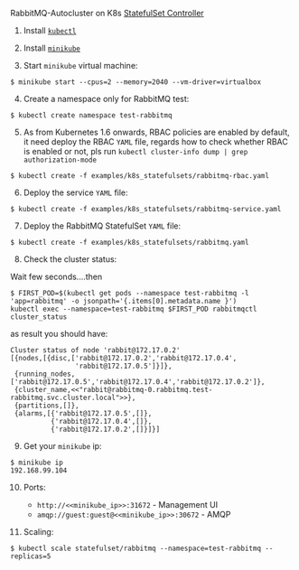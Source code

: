 RabbitMQ-Autocluster on K8s  [StatefulSet  Controller](https://kubernetes.io/docs/concepts/workloads/controllers/statefulset/)   

1. Install [`kubectl`](https://kubernetes.io/docs/tasks/tools/install-kubectl/)

2. Install [`minikube`](https://kubernetes.io/docs/tasks/tools/install-minikube/)

3. Start `minikube` virtual machine:
```
$ minikube start --cpus=2 --memory=2040 --vm-driver=virtualbox
```

4. Create a namespace only for RabbitMQ test:
```
$ kubectl create namespace test-rabbitmq
```

5. As from Kubernetes 1.6 onwards, RBAC policies are enabled by default, it need deploy the RBAC `YAML` file, regards how to check whether RBAC is enabled or not, pls run `kubectl cluster-info dump | grep authorization-mode`
```
$ kubectl create -f examples/k8s_statefulsets/rabbitmq-rbac.yaml
```

6. Deploy the service `YAML` file:
```
$ kubectl create -f examples/k8s_statefulsets/rabbitmq-service.yaml
```

7. Deploy the RabbitMQ StatefulSet `YAML` file:
```
$ kubectl create -f examples/k8s_statefulsets/rabbitmq.yaml
```

8. Check the cluster status:

Wait  few seconds....then 

```
$ FIRST_POD=$(kubectl get pods --namespace test-rabbitmq -l 'app=rabbitmq' -o jsonpath='{.items[0].metadata.name }')
kubectl exec --namespace=test-rabbitmq $FIRST_POD rabbitmqctl cluster_status
```
as result you should have:
```
Cluster status of node 'rabbit@172.17.0.2'
[{nodes,[{disc,['rabbit@172.17.0.2','rabbit@172.17.0.4',
                'rabbit@172.17.0.5']}]},
 {running_nodes,['rabbit@172.17.0.5','rabbit@172.17.0.4','rabbit@172.17.0.2']},
 {cluster_name,<<"rabbit@rabbitmq-0.rabbitmq.test-rabbitmq.svc.cluster.local">>},
 {partitions,[]},
 {alarms,[{'rabbit@172.17.0.5',[]},
          {'rabbit@172.17.0.4',[]},
          {'rabbit@172.17.0.2',[]}]}]
```

9. Get your `minikube` ip:
```
$ minikube ip
192.168.99.104
```

10. Ports:
	* `http://<<minikube_ip>>:31672` - Management UI
	* `amqp://guest:guest@<<minikube_ip>>:30672` - AMQP

11. Scaling:
```
$ kubectl scale statefulset/rabbitmq --namespace=test-rabbitmq --replicas=5
```

